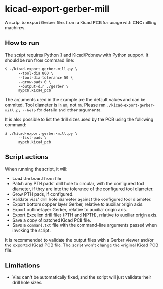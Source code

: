 # kicad-export-gerber-mill

A script to export Gerber files from a Kicad PCB for usage with CNC milling machines.


## How to run

The script requires Python 3 and Kicad/Pcbnew with Python support. It should be run from command line:

    $ ./kicad-export-gerber-mill.py \
          --tool-dia 800 \
          --tool-dia-tolerance 50 \
          --grow-pads 0 \
          --output-dir ./gerber \
          mypcb.kicad_pcb

The arguments used in the example are the default values and can be ommited. Tool diameter is in `um`, not `mm`. Please run `./kicad-export-gerber-mill.py --help` for details and other arguments.

It is also possible to list the drill sizes used by the PCB using the following command:

    $ ./kicad-export-gerber-mill.py \
          --list-pads \
          mypcb.kicad_pcb


## Script actions

When running the script, it will:

- Load the board from file
- Patch any PTH pads' drill hole to circular, with the configured tool diameter, if they are into the tolerance of the configured tool diameter.
- Grow PTH pads, if configured.
- Validate vias' drill hole diameter against the configured tool diameter.
- Export bottom copper layer Gerber, relative to auxiliar origin axis.
- Export outline layer Gerber, relative to auxiliar origin axis.
- Export Excellon drill files (PTH and NPTH), relative to auxiliar origin axis.
- Save a copy of patched Kicad PCB file.
- Save a `command.txt` file with the command-line arguments passed when invoking the script.

It is recommended to validate the output files with a Gerber viewer and/or the exported Kicad PCB file. The script won't change the original Kicad PCB file.


## Limitations

- Vias can't be automatically fixed, and the script will just validate their drill hole sizes.
